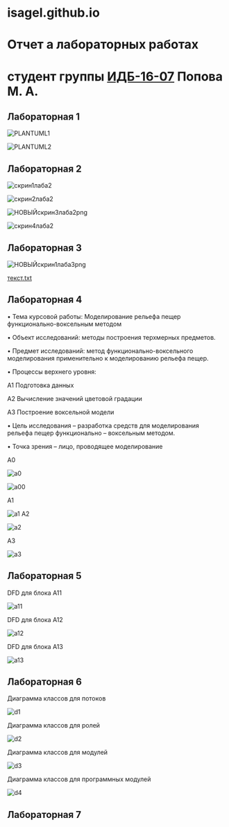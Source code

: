 # isagel.github.io
# Отчет а лабораторных работах
# студент группы [ИДБ-16-07](https://github.com/stankin/design-2018/wiki/list-idb-15-xx) Попова М. А.

## Лабораторная 1



![PLANTUML1](http://www.plantuml.com/plantuml/png/LOz1IiGm58RNarCyPgNW8SRn4Av36vmoQID9YmiHnhfmKM6MYhZn1cLei5PRh_2_6vcs2CuYa7py-R_tLYwNDYzIBTmsoQwbbIb5MZf7jsAnbj7sofeYYo-CDfOkDqcknEBSMdCpaxKEaH0qDbRsFxeJSyiIxrpo0nfuz5mkIJewHa54U4QFEfoMzuIMfjU1AtHe1LvHyoCyttE90mQQBaD0FGPyqiZGS4KOyCCx-AdvY_V1yaGdU44__k1TS7xFJgxE26_mOmyQj7FzQ8Ed4EjGu-DleDEmp2Q95KM9ZRGIAvN5HQf_0G00)

![PLANTUML2](http://www.plantuml.com/plantuml/png/fL6nJiCm49thhpXbWg4I7u1GK-P8sPYjnBHHqnXT735Gf487XWwCC24niKPL8uMMX5yu_n6NkaNTEvpy_Dxpqpjva1k9ffYc8fyasPr4EGKP6Otm87f36Kr6g8iiljOfKpVZn2ZHyn7rlME6ALlOg35MU4mz7kKLkOfahavEJDMj0QC1az7OG9oWYaoYC-7wXXSWS_3eYohQKaihFZVUNWpsuZirzia-sxbTq0yR6iRBWobqda_c5hHswd-0qzweePAdjgz0DUnkAxka3TMUEEpfE-y7_TevftH9Mnv-HHMmjRGlL7Krk6C9Ez0orL1Bty1SI-kkL0ZzFfpvvuAdWu7W5IzdZ48HC36xuhN4G6KnVzyV)




## Лабораторная 2

![скрин1лаба2](https://user-images.githubusercontent.com/36085908/68924559-2c6a3900-0792-11ea-874d-b4047f87e35b.png)

![скрин2лаба2](https://user-images.githubusercontent.com/36085908/68924603-43109000-0792-11ea-8364-0a7b0a3972a5.png)

![НОВЫЙскрин3лаба2png](https://user-images.githubusercontent.com/36085908/68927842-bff33800-0799-11ea-8f91-d10be1da3c56.png)


![скрин4лаба2](https://user-images.githubusercontent.com/36085908/68924749-8834c200-0792-11ea-9671-dbaae4b171e8.png)



## Лабораторная 3


![НОВЫЙскрин1лаба3png](https://user-images.githubusercontent.com/36085908/68927959-09dc1e00-079a-11ea-9614-e7306d1babbe.png)


[текст.txt](https://github.com/isagel/isagel.github.io/files/3850405/1.3.txt)

## Лабораторная 4

•	Тема курсовой работы: Моделирование рельефа пещер функционально-воксельным методом

•	Объект исследований: методы построения терхмерных предметов.

•	Предмет исследований: метод функционально-воксельного моделирования применительно к моделированию рельефа пещер.

•	Процессы верхнего уровня:

A1 Подготовка данных 

A2 Вычисление значений цветовой градации

A3 Построение воксельной модели

•	Цель исследования – разработка средств для моделирования рельефа пещер функционально – воксельным методом.

•	Точка зрения – лицо, проводящее моделирование

А0

![a0](https://github.com/isagel/isagel.github.io/blob/master/%D0%BB4%D0%900.png?raw=true)

![а00](https://github.com/isagel/isagel.github.io/blob/master/%D0%BB4%D0%900%D1%80%D0%B0%D1%81%D0%BA%D1%80.png?raw=true)

А1

![a1](https://github.com/isagel/isagel.github.io/blob/master/%D0%BB4%D0%901.png?raw=true)
А2

![a2](https://github.com/isagel/isagel.github.io/blob/master/%D0%BB4%D0%902.png?raw=true)

А3

![a3](https://github.com/isagel/isagel.github.io/blob/master/%D0%BB4%D0%903.png?raw=true)

## Лабораторная 5
DFD для блока А11

![a11](https://github.com/isagel/isagel.github.io/blob/master/%D0%9B5%D0%9011.png?raw=true)

DFD для блока А12

![a12](https://github.com/isagel/isagel.github.io/blob/master/%D0%BB4%D0%902.png?raw=true)

DFD для блока А13

![a13](https://github.com/isagel/isagel.github.io/blob/master/%D0%BB5%D0%9013.png?raw=true)


## Лабораторная 6

Диаграмма классов для потоков

![d1]()

Диаграмма классов для ролей


![d2]()

Диаграмма классов для модулей

![d3]()

Диаграмма классов для программных модулей

![d4]()

## Лабораторная 7
